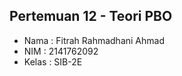 ## Pertemuan 12 - Teori PBO

- Nama  : Fitrah Rahmadhani Ahmad
- NIM   : 2141762092
- Kelas : SIB-2E
